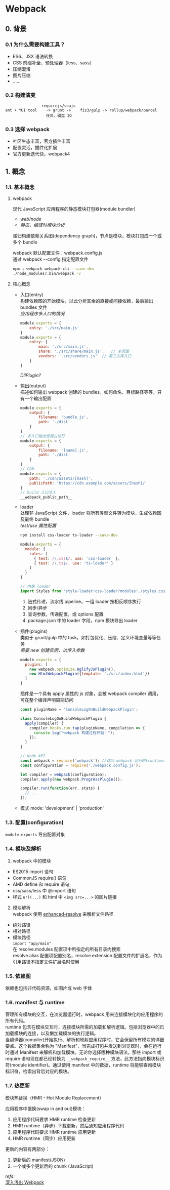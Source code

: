 # Webpack

## 0. 背景

### 0.1 为什么需要构建工具？
* ES6、JSX 语法转换
* CSS 前缀补全、预处理器（less、sass）
* 压缩混淆
* 图片压缩
* ......

### 0.2 构建演变

```
                requirejs/seajs
ant + YUI tool    -> grunt ->    fis3/gulp -> rollup/webpack/parcel
                  任务，磁盘 IO
```

### 0.3 选择 webpack
* 社区生态丰富，官方插件丰富
* 配置灵活，插件化扩展
* 官方更新迭代快，webpack4

## 1. 概念

### 1.1. 基本概念

1. webpack  

    现代 JavaScript 应用程序的静态模块打包器(module bundler)
    * *web/node*
    * *静态，编译时模块分析*

    递归构建依赖关系图(dependency graph)，节点是模块，模块打包成一个或多个 bundle

    webpack 默认配置文件：webpack.config.js  
    通过 webpack --config 指定配置文件

    ```bash
    npm i webpack webpack-cli --save-dev
    ./node_modules/.bin/webpack -v
    ```

2. 核心概念

    * 入口(entry)  
        构建依赖图的开始模块，以此分析其余的直接或间接依赖，最后输出 bundles 文件  
        *应用程序多入口的情况*

        ```javascript
        module.exports = {
            entry: './src/main.js'
        }
        module.exports = {
            entry: {
                main: './src/main.js',
                share: './src/share/main.js',   // 多页面
                vendors: '.src/vendors.js'  // 第三方库入口
            }
        }
        ```

        *DllPlugin?*

    * 输出(output)  
        描述如何输出 webpack 创建的 bundles，如何命名、目标路径等等，只有一个输出配置

        ```javascript
        module.exports = {
            output: {
                filename: 'bundle.js',
                path: './dist'
            }
        }
        // 多入口输出使用占位符
        module.exports = {
            output: {
                filename: '[name].js',
                path: './dist'
            }
        }
        // CDN
        module.exports = {
            path: './cdn/assets/[hash]',
            publicPath: 'https://cdn.example.com/assets/[hash]/'
        }
        // build 入口注入
        __webpack_public_path__
        ```

    * loader  
        处理非 JavaScript 文件，loader 将所有类型文件转为模块，生成依赖图及最终 bundle  
        *test/use 属性配置*

        ```bash
        npm install css-loader ts-loader --save-dev 
        ```
        ```javascript
        module.exports = {
          module: {
            rules: [
              { test: /\.css$/, use: 'css-loader' },
              { test: /\.ts$/, use: 'ts-loader' }
            ]
          }
        }
        
        // 内联 loader
        import Styles from 'style-loader!css-loader?modules!./styles.css'
        ```

        1. 链式传递，流水线 pipeline，一组 loader 按相反顺序执行
        2. 同步/异步
        3. 查询参数，传递配置，或 options 配置
        4. package.json 中的 loader 字段，npm 模块导出 loader

    * 插件(plugins)  
        类似于 grunt/gulp 中的 task，如打包优化、压缩、定义环境变量等等任务  
        *需要 new 创建实例，以传入参数*

        ```javascript
        module.exports = {
          plugins: [
            new webpack.optimize.UglifyJsPlugin(),
            new HtmlWebpackPlugin({template: './src/index.html'})
          ]
        }
        ```

        插件是一个具有 apply 属性的 js 对象，会被 webpack compiler 调用，可在整个编译声明周期访问

        ```javascript
        const pluginName = 'ConsoleLogOnBuildWebpackPlugin';

        class ConsoleLogOnBuildWebpackPlugin {
          apply(compiler) {
            compiler.hooks.run.tap(pluginName, compilation => {
              console.log("webpack 构建过程开始！");
            });
          }
        }

        // Node API
        const webpack = require('webpack'); //访问 webpack 运行时(runtime)
        const configuration = require('./webpack.config.js');

        let compiler = webpack(configuration);
        compiler.apply(new webpack.ProgressPlugin());

        compiler.run(function(err, stats) {
          // ...
        });
        ```

    * 模式
        mode: 'development' | 'production'


### 1.3. 配置(configuration)

`module.exports` 导出配置对象

### 1.4. 模块及解析

1. webpack 中的模块  

  * ES2015 import 语句
  * CommonJS require() 语句
  * AMD define 和 require 语句
  * css/sass/less 中 @import 语句
  * 样式 `url(...)` 和 html 中 `<img src=...>` 的图片链接

2. 模块解析  
  webpack 使用 [enhanced-resolve](https://github.com/webpack/enhanced-resolve) 来解析文件路径  
  * 绝对路径
  * 相对路径
  * 模块路径  
    `import "app/main"`  
    在 resolve.modules 配置项中所指定的所有目录内搜索  
    resolve.alias 配置项配置别名，resolve.extension 配置文件的扩展名，作为引用路径不指定文件扩展名时使用

### 1.5. 依赖图
依赖也包括非代码资源，如图片或 web 字体

### 1.6. manifest 与 runtime
管理所有模块的交互，在浏览器运行时，webpack 用来连接模块化的应用程序的所有代码。  
runtime 包含在模块交互时，连接模块所需的加载和解析逻辑。包括浏览器中的已加载模块的连接，以及懒加载模块的执行逻辑。  
当编译器(compiler)开始执行、解析和映射应用程序时，它会保留所有模块的详细要点。这个数据集合称为 "Manifest"，当完成打包并发送到浏览器时，会在运行时通过 Manifest 来解析和加载模块。无论你选择哪种模块语法，那些 import 或 require 语句现在都已经转换为 `__webpack_require__` 方法，此方法指向模块标识符(module identifier)。通过使用 manifest 中的数据，runtime 将能够查询模块标识符，检索出背后对应的模块。

### 1.7. 热更新

模块热替换（HMR - Hot Module Replacement）

应用程序中置换(swap in and out)模块：  
  1. 应用程序代码要求 HMR runtime 检查更新
  2. HMR runtime（异步）下载更新，然后通知应用程序代码
  3. 应用程序代码要求 HMR runtime 应用更新
  4. HMR runtime（同步）应用更新

更新的内容有两部分：
  1. 更新后的 manifest(JSON)
  2. 一个或多个更新后的 chunk (JavaScript)

*refs:*  
  [深入浅出 Webpack](http://webpack.wuhaolin.cn)